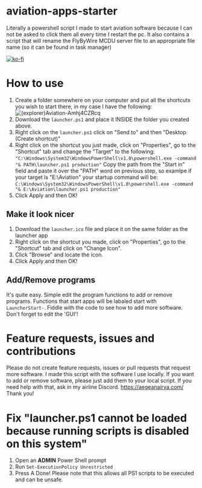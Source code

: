 # aviation-apps-starter

Literally a powershell script I made to start aviation software because I can not be asked to click them all every time I restart the pc.
It also contains a script that will rename the FlyByWire MCDU server file to an appropriate file name (so it can be found in task manager)

[![ko-fi](https://ko-fi.com/img/githubbutton_sm.svg)](https://ko-fi.com/Y8Y1ACFQW)

# How to use

1. Create a folder somewhere on your computer and put all the shortcuts you wish to start there, in my case I have the following:
![(explorer)Aviation-Amhj4CZRcq](https://user-images.githubusercontent.com/98479040/169171769-73b75243-82b0-4c03-89ce-001236200b30.png)
2. Download the `launcher.ps1` and place it INSIDE the folder you created above.
3. Right click on the `launcher.ps1` click on "Send to" and then "Desktop (Create shortcut)" 
4. Right click on the shortcut you just made, click on "Properties", go to the "Shortcut" tab and change the "Target" to the following: 
`"C:\Windows\System32\WindowsPowerShell\v1.0\powershell.exe -command "& PATH\launcher.ps1 production"`
Copy the path from the "Start in" field and paste it over the "PATH" word on previous step, so examlpe if your target is "E:\Aviation" your startup command will be: 
`C:\Windows\System32\WindowsPowerShell\v1.0\powershell.exe -command "& E:\Aviation\launcher.ps1 production"`
5. Click Apply and then OK! 

## Make it look nicer

1. Download the `launcher.ico` file and place it on the same folder as the launcher app
2. Right click on the shortcut you made, click on "Properties", go to the "Shortcut" tab and click on "Change Icon".
3. Click "Browse" and locate the icon. 
4. Click Apply and then OK!

## Add/Remove programs

It's quite easy. Simple edit the program functions to add or remove programs. 
Functions that start apps will be labaled start with `LauncherStart-`. Fiddle with the code to see how to add more software.
Don't forget to edit the 'GUI'! 

# Feature requests, issues and contributions

Please do not create feature requests, issues or pull requests that request more software. I made this script with the software I use locally. If you want to add or remove software, please just add them to your local script.
If you need help with that, ask in my airline Discord. https://aegeanairva.com/ 
Thank you!

# Fix "launcher.ps1 cannot be loaded because running scripts is disabled on this system"
1. Open an **ADMIN** Power Shell prompt 
2. Run `Set-ExecutionPolicy Unrestricted`
3. Press A
Done! Please note that this allows all PS1 scripts to be executed and can be unsafe.
